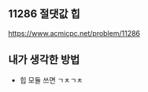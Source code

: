 ## 11286 절댓값 힙

<https://www.acmicpc.net/problem/11286>

## 내가 생각한 방법

<!-- ![이미지](./img.png) -->

- 힙 모듈 쓰면 ㄱㅊㄱㅊ
